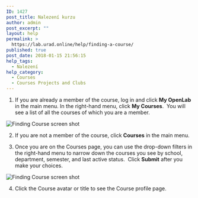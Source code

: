 ```yaml
---
ID: 1427
post_title: Nalezení kurzu
author: admin
post_excerpt: ""
layout: help
permalink: >
  https://lab.urad.online/help/finding-a-course/
published: true
post_date: 2018-01-15 21:56:15
help_tags:
  - Nalezení
help_category:
  - Courses
  - Courses Projects and Clubs
---
```

1. If you are already a member of the course, log in and click <strong>My OpenLab</strong> in the main menu. In the right-hand menu, click <strong>My Courses</strong>.  You will see a list of all the courses of which you are a member.

<img class="alignnone wp-image-36179 size-full" src="https://openlab.citytech.cuny.edu/wp-content/uploads/2012/08/Finding_Course_1_v2.png" alt="Finding Course screen shot" />

2. If you are not a member of the course, click <strong>Courses</strong> in the main menu.

3. Once you are on the Courses page, you can use the drop-down filters in the right-hand menu to narrow down the courses you see by school, department, semester, and last active status.  Click <strong>Submit</strong> after you make your choices.

<img class="alignnone wp-image-36181 size-full" src="https://openlab.citytech.cuny.edu/wp-content/uploads/2016/04/Finding_Course_2_v2.png" alt="Finding Course screen shot" />

4. Click the Course avatar or title to see the Course profile page.
